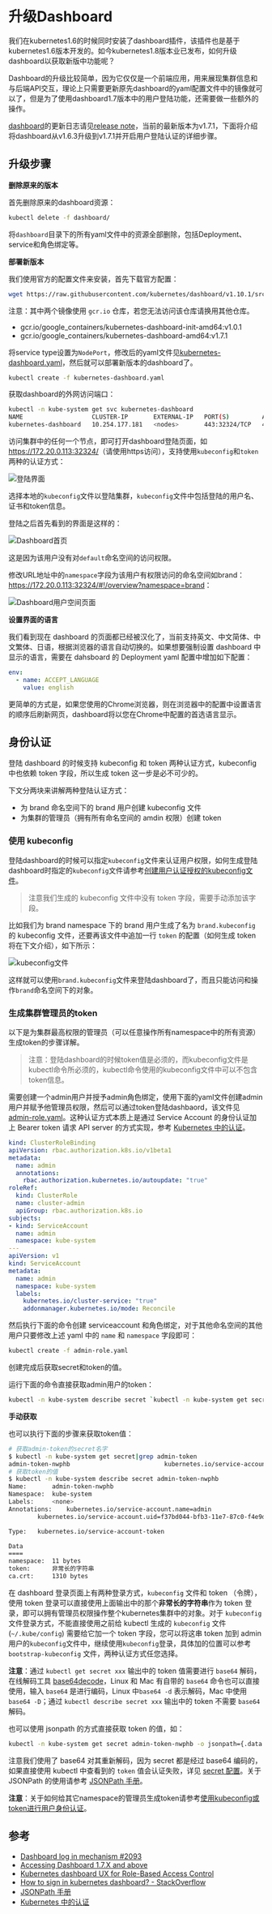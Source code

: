 # 升级Dashboard

我们在kubernetes1.6的时候同时安装了dashboard插件，该插件也是基于kubernetes1.6版本开发的。如今kubernetes1.8版本业已发布，如何升级dashboard以获取新版中功能呢？

Dashboard的升级比较简单，因为它仅仅是一个前端应用，用来展现集群信息和与后端API交互，理论上只需要更新原先dashboard的yaml配置文件中的镜像就可以了，但是为了使用dashboard1.7版本中的用户登陆功能，还需要做一些额外的操作。

[dashboard](https://github.com/kubernetes/dashboard)的更新日志请见[release note](https://github.com/kubernetes/dashboard/releases)，当前的最新版本为v1.7.1，下面将介绍将dashboard从v1.6.3升级到v1.7.1并开启用户登陆认证的详细步骤。

## 升级步骤

**删除原来的版本**

首先删除原来的dashboard资源：

```bash
kubectl delete -f dashboard/
```

将`dashboard`目录下的所有yaml文件中的资源全部删除，包括Deployment、service和角色绑定等。

**部署新版本**

我们使用官方的配置文件来安装，首先下载官方配置：

```bash
wget https://raw.githubusercontent.com/kubernetes/dashboard/v1.10.1/src/deploy/recommended/kubernetes-dashboard.yaml
```

注意：其中两个镜像使用 `gcr.io` 仓库，若您无法访问该仓库请换用其他仓库。

- gcr.io/google_containers/kubernetes-dashboard-init-amd64:v1.0.1
- gcr.io/google_containers/kubernetes-dashboard-amd64:v1.7.1

将service type设置为`NodePort`，修改后的yaml文件见[kubernetes-dashboard.yaml](https://github.com/rootsongjc/kubernetes-handbook/tree/master/manifests/dashboard-1.7.1/kubernetes-dashboard.yaml)，然后就可以部署新版本的dashboard了。

```bash
kubectl create -f kubernetes-dashboard.yaml
```

获取dashboard的外网访问端口：

```bash
kubectl -n kube-system get svc kubernetes-dashboard
NAME                   CLUSTER-IP       EXTERNAL-IP   PORT(S)         AGE
kubernetes-dashboard   10.254.177.181   <nodes>       443:32324/TCP   49m
```

访问集群中的任何一个节点，即可打开dashboard登陆页面，如<https://172.20.0.113:32324/>（请使用https访问），支持使用`kubeconfig`和`token`两种的认证方式：

![登陆界面](../images/kubernetes-dashboard-1.7.1-login.jpg)

选择本地的`kubeconfig`文件以登陆集群，`kubeconfig`文件中包括登陆的用户名、证书和token信息。

登陆之后首先看到的界面是这样的：

![Dashboard首页](../images/kubernetes-dashboard-1.7.1-default-page.jpg)

这是因为该用户没有对`default`命名空间的访问权限。

修改URL地址中的`namespace`字段为该用户有权限访问的命名空间如brand：<https://172.20.0.113:32324/#!/overview?namespace=brand>：

![Dashboard用户空间页面](../images/kubernetes-dashboard-1.7.1-brand.jpg)

**设置界面的语言**

我们看到现在 dashboard 的页面都已经被汉化了，当前支持英文、中文简体、中文繁体、日语，根据浏览器的语言自动切换的。如果想要强制设置 dashboard 中显示的语言，需要在 dahsboard 的 Deployment yaml 配置中增加如下配置：

```yaml
env:
  - name: ACCEPT_LANGUAGE
    value: english
```

更简单的方式是，如果您使用的Chrome浏览器，则在浏览器中的配置中设置语言的顺序后刷新网页，dashboard将以您在Chrome中配置的首选语言显示。

## 身份认证

登陆 dashboard 的时候支持 kubeconfig 和 token 两种认证方式，kubeconfig 中也依赖 token 字段，所以生成 token 这一步是必不可少的。

下文分两块来讲解两种登陆认证方式：

- 为 brand 命名空间下的 brand 用户创建 kubeconfig 文件
- 为集群的管理员（拥有所有命名空间的 amdin 权限）创建 token

### 使用 kubeconfig

登陆dashboard的时候可以指定`kubeconfig`文件来认证用户权限，如何生成登陆dashboard时指定的`kubeconfig`文件请参考[创建用户认证授权的kubeconfig文件](../guide/kubectl-user-authentication-authorization.md)。

> 注意我们生成的 kubeconfig 文件中没有 token 字段，需要手动添加该字段。

比如我们为 brand namespace 下的 brand 用户生成了名为 `brand.kubeconfig` 的 kubeconfig 文件，还要再该文件中追加一行 `token` 的配置（如何生成 token 将在下文介绍），如下所示：

![kubeconfig文件](../images/brand-kubeconfig-yaml.jpg)

这样就可以使用`brand.kubeconfig`文件来登陆dashboard了，而且只能访问和操作`brand`命名空间下的对象。

### 生成集群管理员的token

以下是为集群最高权限的管理员（可以任意操作所有namespace中的所有资源）生成token的步骤详解。

> 注意：登陆dashboard的时候token值是必须的，而kubeconfig文件是kubectl命令所必须的，kubectl命令使用的kubeconfig文件中可以不包含token信息。

需要创建一个admin用户并授予admin角色绑定，使用下面的yaml文件创建admin用户并赋予他管理员权限，然后可以通过token登陆dashbaord，该文件见[admin-role.yaml](https://github.com/rootsongjc/kubernetes-handbook/tree/master/manifests/dashboard-1.7.1/admin-role.yaml)。这种认证方式本质上是通过 Service Account 的身份认证加上 Bearer token 请求 API server 的方式实现，参考 [Kubernetes 中的认证](https://kubernetes.io/docs/admin/authentication/)。

```yaml
kind: ClusterRoleBinding
apiVersion: rbac.authorization.k8s.io/v1beta1
metadata:
  name: admin
  annotations:
    rbac.authorization.kubernetes.io/autoupdate: "true"
roleRef:
  kind: ClusterRole
  name: cluster-admin
  apiGroup: rbac.authorization.k8s.io
subjects:
- kind: ServiceAccount
  name: admin
  namespace: kube-system
---
apiVersion: v1
kind: ServiceAccount
metadata:
  name: admin
  namespace: kube-system
  labels:
    kubernetes.io/cluster-service: "true"
    addonmanager.kubernetes.io/mode: Reconcile
```

然后执行下面的命令创建 serviceaccount 和角色绑定，对于其他命名空间的其他用户只要修改上述 yaml 中的 `name` 和 `namespace` 字段即可：

```bash
kubectl create -f admin-role.yaml
```

创建完成后获取secret和token的值。

运行下面的命令直接获取admin用户的token：

```bash
kubectl -n kube-system describe secret `kubectl -n kube-system get secret|grep admin-token|cut -d " " -f1`|grep "token:"|tr -s " "|cut -d " " -f2
```

**手动获取**

也可以执行下面的步骤来获取token值：

```bash
# 获取admin-token的secret名字
$ kubectl -n kube-system get secret|grep admin-token
admin-token-nwphb                          kubernetes.io/service-account-token   3         6m
# 获取token的值
$ kubectl -n kube-system describe secret admin-token-nwphb
Name:		admin-token-nwphb
Namespace:	kube-system
Labels:		<none>
Annotations:	kubernetes.io/service-account.name=admin
		kubernetes.io/service-account.uid=f37bd044-bfb3-11e7-87c0-f4e9d49f8ed0

Type:	kubernetes.io/service-account-token

Data
====
namespace:	11 bytes
token:		非常长的字符串
ca.crt:		1310 bytes
```

在 dashboard 登录页面上有两种登录方式，`kubeconfig` 文件和 token （令牌），使用 token 登录可以直接使用上面输出中的那个**非常长的字符串**作为 token 登录，即可以拥有管理员权限操作整个kubernetes集群中的对象。对于 `kubeconfig` 文件登录方式，不能直接使用之前给 kubectl 生成的 `kubeconfig` 文件(`~/.kube/config`) 需要给它加一个 token 字段，您可以将这串 token 加到 admin 用户的`kubeconfig`文件中，继续使用`kubeconfig`登录，具体加的位置可以参考`bootstrap-kubeconfig` 文件，两种认证方式任您选择。

**注意**：通过 `kubectl get secret xxx` 输出中的 token 值需要进行 `base64` 解码，在线解码工具 [base64decode](https://www.base64decode.org/)，Linux 和 Mac 有自带的 `base64` 命令也可以直接使用，输入  `base64` 是进行编码，Linux 中`base64 -d` 表示解码，Mac 中使用 `base64 -D`；通过 `kubectl describe secret xxx` 输出中的 token 不需要 `base64` 解码。

也可以使用 jsonpath 的方式直接获取 token 的值，如：

```bash
kubectl -n kube-system get secret admin-token-nwphb -o jsonpath={.data.token}|base64 -d
```

注意我们使用了 base64 对其重新解码，因为 secret 都是经过 base64 编码的，如果直接使用 kubectl 中查看到的 `token` 值会认证失败，详见 [secret 配置](../guide/secret-configuration.md)。关于 JSONPath 的使用请参考 [JSONPath 手册](https://kubernetes.io/docs/user-guide/jsonpath/)。

**注意**：关于如何给其它namespace的管理员生成token请参考[使用kubeconfig或token进行用户身份认证](../guide/auth-with-kubeconfig-or-token.md)。

## 参考

- [Dashboard log in mechanism #2093](https://github.com/kubernetes/dashboard/issues/2093)
- [Accessing Dashboard 1.7.X and above](https://github.com/kubernetes/dashboard/wiki/Accessing-Dashboard---1.7.X-and-above)
- [Kubernetes dashboard UX for Role-Based Access Control](https://github.com/kubernetes/dashboard/blob/master/docs/design/access-control.md)
- [How to sign in kubernetes dashboard? - StackOverflow](https://stackoverflow.com/questions/46664104/how-to-sign-in-kubernetes-dashboard)
- [JSONPath 手册](https://kubernetes.io/docs/user-guide/jsonpath/)
- [Kubernetes 中的认证](https://kubernetes.io/docs/admin/authentication/)
